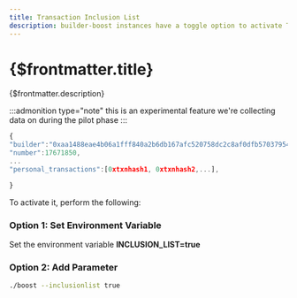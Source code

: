 ```yaml
---	
title: Transaction Inclusion List	
description: builder-boost instances have a toggle option to activate Transaction Inclusion Lists for Users to gain early visibility into their inclusion.
---	
```


# {$frontmatter.title}	

{$frontmatter.description}	

:::admonition type="note"
this is an experimental feature we're collecting data on during the pilot phase
:::


```javascript	
{	
"builder":"0xaa1488eae4b06a1fff840a2b6db167afc520758dc2c8af0dfb57037954df3431b747e2f900fe8805f05d635e9a29717b",	
"number":17671850,	
...	
"personal_transactions":[0xtxnhash1, 0xtxnhash2,...],	

}	
```	

To activate it, perform the following:	

### Option 1: Set Environment Variable	
Set the environment variable **INCLUSION_LIST=true**	

### Option 2: Add Parameter	
```bash 	
./boost --inclusionlist true	
```
